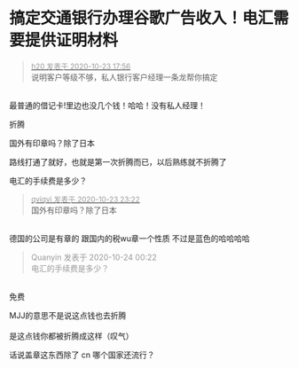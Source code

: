 # 搞定交通银行办理谷歌广告收入！电汇需要提供证明材料


<div class="quote"><blockquote><font size="2"><a href="https://www.hostloc.com/forum.php?mod=redirect&amp;goto=findpost&amp;pid=9342234&amp;ptid=757690" target="_blank"><font color="#999999">h20 发表于 2020-10-23 17:56</font></a></font><br />
说明客户等级不够，私人银行客户经理一条龙帮你搞定</blockquote></div><br />
最普通的借记卡!里边也没几个钱！哈哈！没有私人经理！<img id="aimg_B83gG" onclick="zoom(this, this.src, 0, 0, 0)" class="zoom" src="https://cdn.jsdelivr.net/gh/hishis/forum-master/public/images/patch.gif" onmouseover="img_onmouseoverfunc(this)" onload="thumbImg(this)" border="0" alt="" />

折腾

国外有印章吗？除了日本

路线打通了就好，也就是第一次折腾而已，以后熟练就不折腾了

电汇的手续费是多少？<br />


<div class="quote"><blockquote><font size="2"><a href="https://www.hostloc.com/forum.php?mod=redirect&amp;goto=findpost&amp;pid=9343805&amp;ptid=757690" target="_blank"><font color="#999999">qviqvi 发表于 2020-10-23 23:22</font></a></font><br />
国外有印章吗？除了日本</blockquote></div><br />
德国的公司是有章的 跟国内的税wu章一个性质 不过是蓝色的哈哈哈哈

<div class="quote"><blockquote><font color="#999999">Quanyin 发表于 2020-10-24 00:22</font><br />
<font color="#999999">电汇的手续费是多少？</font></blockquote></div><br />
免费

MJJ的意思不是说这点钱也去折腾<br />
<br />
是这点钱你都被折腾成这样（叹气）

话说盖章这东西除了 cn 哪个国家还流行？

<img src="static/image/smiley/default/smile.gif" smilieid="1" border="0" alt="" />
